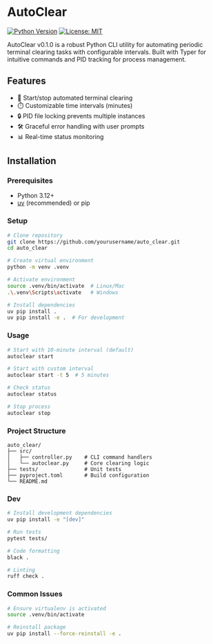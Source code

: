 # AutoClear

[![Python Version](https://img.shields.io/badge/python-3.12+-blue.svg)]()
[![License: MIT](https://img.shields.io/badge/License-MIT-yellow.svg)]()

AutoClear v0.1.0 is a robust Python CLI utility for automating periodic terminal clearing tasks with configurable intervals. Built with Typer for intuitive commands and PID tracking for process management.

## Features

- 🚀 Start/stop automated terminal clearing
- ⏱️ Customizable time intervals (minutes)
- 🔒 PID file locking prevents multiple instances
- 🛠️ Graceful error handling with user prompts
- 📊 Real-time status monitoring

## Installation

### Prerequisites

- Python 3.12+
- [uv](https://github.com/astral-sh/uv) (recommended) or pip

### Setup

```bash
# Clone repository
git clone https://github.com/yourusername/auto_clear.git
cd auto_clear

# Create virtual environment
python -m venv .venv

# Activate environment
source .venv/bin/activate  # Linux/Mac
.\.venv\Scripts\activate   # Windows

# Install dependencies
uv pip install .
uv pip install -e .  # For development
```

### Usage

```bash
# Start with 10-minute interval (default)
autoclear start

# Start with custom interval
autoclear start -t 5  # 5 minutes

# Check status
autoclear status

# Stop process
autoclear stop
```

### Project Structure

```plaintext
auto_clear/
├── src/
│   ├── controller.py    # CLI command handlers
│   └── autoclear.py     # Core clearing logic
├── tests/               # Unit tests
├── pyproject.toml       # Build configuration
└── README.md
```

### Dev

```bash
# Install development dependencies
uv pip install -e "[dev]"

# Run tests
pytest tests/

# Code formatting
black .

# Linting
ruff check .
```

### Common Issues

```bash
# Ensure virtualenv is activated
source .venv/bin/activate

# Reinstall package
uv pip install --force-reinstall -e .
```
